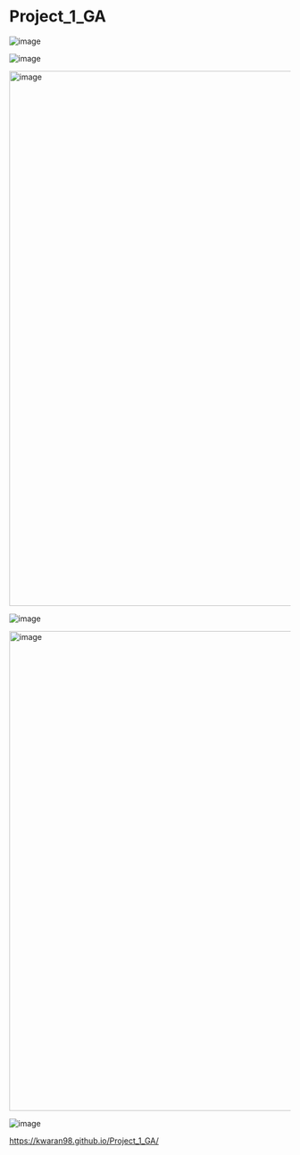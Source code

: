 # Project_1_GA

![image](https://github.com/Kwaran98/Project_1_GA/assets/142907620/62d19229-c648-44b6-9817-0514ab545d18)

![image](https://github.com/Kwaran98/Project_1_GA/assets/142907620/b86c3803-5793-4f33-b6bf-a78c06ee2607)

<img width="959" alt="image" src="https://github.com/Kwaran98/Project_1_GA/assets/142907620/6a543c12-d044-4d95-b659-633f9283b1b2">

![image](https://github.com/Kwaran98/Project_1_GA/assets/142907620/d7788240-a327-4b99-8aa3-2b189ed23d3c)

<img width="860" alt="image" src="https://github.com/Kwaran98/Project_1_GA/assets/142907620/ecf84290-f67c-4468-bb06-e562481c1771">



![image](https://github.com/Kwaran98/Project_1_GA/assets/142907620/11250ef8-071e-4ec6-a15e-30d0fa4170dd)

https://kwaran98.github.io/Project_1_GA/


